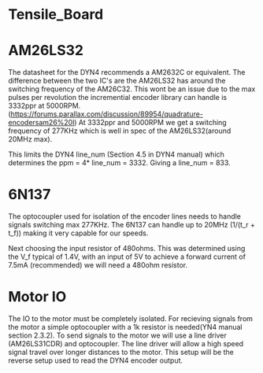 # Tensile_Board

# AM26LS32
The datasheet for the DYN4 recommends a AM2632C or equivalent. The difference between the two IC's are the AM26LS32
has around the switching frequency of the AM26C32. This wont be an issue due to the max pulses per revolution 
the incremential encoder library can handle is 3332ppr at 5000RPM.
(https://forums.parallax.com/discussion/89954/quadrature-encodersam26%20l)
At 3332ppr and 5000RPM we get a switching frequency of 277KHz which is well in spec of the AM26LS32(around 20MHz max).

This limits the DYN4 line_num (Section 4.5 in DYN4 manual) which determines the ppm = 4* line_num = 3332. Giving
a line_num = 833.

# 6N137
The optocoupler used for isolation of the encoder lines needs to handle signals switching max 277KHz. The 6N137
can handle up to 20MHz (1/(t_r + t_f)) making it very capable for our speeds.

Next choosing the input resistor of 480ohms. This was determined using the V_f typical of 1.4V, with an input of 5V 
to achieve a forward current of 7.5mA (recommended) we will need a 480ohm resistor.

# Motor IO
The IO to the motor must be completely isolated. For recieving signals from the motor a simple optocoupler with a 
1k resistor is needed(YN4 manual section 2.3.2). To send signals to the motor we will use a line driver (AM26LS31CDR)
and optocoupler. The line driver will allow a high speed signal travel over longer distances to the motor. This setup
will be the reverse setup used to read the DYN4 encoder output.